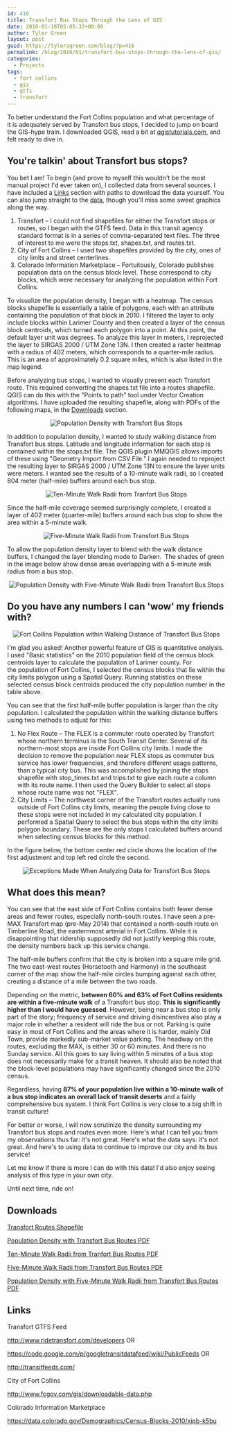 ```yaml
---
id: 416
title: Transfort Bus Stops Through the Lens of GIS
date: 2016-01-18T05:05:33+00:00
author: Tyler Green
layout: post
guid: https://tyleragreen.com/blog/?p=416
permalink: /blog/2016/01/transfort-bus-stops-through-the-lens-of-gis/
categories:
  - Projects
tags:
  - fort collins
  - gis
  - gtfs
  - transfort
---
```

To better understand the Fort Collins population and what percentage of it is adequately served by Transfort bus stops, I decided to jump on board the GIS-hype train. I downloaded QGIS, read a bit at <a href="http://www.qgistutorials.com" target="_blank">qgistutorials.com</a>, and felt ready to dive in.

## You're talkin' about Transfort bus stops?

You bet I am! To begin (and prove to myself this wouldn't be the most manual project I'd ever taken on), I collected data from several sources. I have included a [Links](#links) section with paths to download the data yourself. You can also jump straight to the [data](#data), though you'll miss some sweet graphics along the way.

  1. Transfort &#8211; I could not find shapefiles for either the Transfort stops or routes, so I began with the GTFS feed. Data in this transit agency standard format is in a series of comma-separated text files. The three of interest to me were the stops.txt, shapes.txt, and routes.txt.
  2. City of Fort Collins &#8211; I used two shapefiles provided by the city, ones of city limits and street centerlines.
  3. Colorado Information Marketplace &#8211; Fortuitously, Colorado publishes population data on the census block level. These correspond to city blocks, which were necessary for analyzing the population within Fort Collins.

To visualize the population density, I began with a heatmap. The census blocks shapefile is essentially a table of polygons, each with an attribute containing the population of that block in 2010. I filtered the layer to only include blocks within Larimer County and then created a layer of the census block centroids, which turned each polygon into a point. At this point, the default layer unit was degrees. To analyze this layer in meters, I reprojected the layer to SIRGAS 2000 / UTM Zone 13N. I then created a raster heatmap with a radius of 402 meters, which corresponds to a quarter-mile radius. This is an area of approximately 0.2 square miles, which is also listed in the map legend.

Before analyzing bus stops, I wanted to visually present each Transfort route. This required converting the shapes.txt file into a routes shapefile. QGIS can do this with the "Points to path" tool under Vector Creation algorithms. I have uploaded the resulting shapefile, along with PDFs of the following maps, in the [Downloads](#downloads) section.

<div style="text-align:center"><img src="/assets/img/2016-01-10/routes_with_density.png" alt="Population Density with Transfort Bus Stops"></div>

In addition to population density, I wanted to study walking distance from Transfort bus stops. Latitude and longitude information for each stop is contained within the stops.txt file. The QGIS plugin MMQGIS allows imports of these using "Geometry Import from CSV File." I again needed to reproject the resulting layer to SIRGAS 2000 / UTM Zone 13N to ensure the layer units were meters. I wanted see the results of a 10-minute walk radii, so I created 804 meter (half-mile) buffers around each bus stop.

<div style="text-align:center"><img src="/assets/img/2016-01-10/half_mile_buffers.png" alt="Ten-Minute Walk Radii from Tranfort Bus Stops"></div>

Since the half-mile coverage seemed surprisingly complete, I created a layer of 402 meter (quarter-mile) buffers around each bus stop to show the area within a 5-minute walk.

<div style="text-align:center"><img src="/assets/img/2016-01-10/quarter_mile_buffers.png" alt="Five-Minute Walk Radii from Transfort Bus Stops"></div>

To allow the population density layer to blend with the walk distance buffers, I changed the layer blending mode to Darken.  The shades of green in the image below show dense areas overlapping with a 5-minute walk radius from a bus stop.

<div style="text-align:center"><img src="/assets/img/2016-01-10/quarter_mile_buffers_blend.png" alt="Population Density with Five-Minute Walk Radii from Transfort Bus Stops"></div>

## <a style="text-decoration: none!important;" name="data"></a>Do you have any numbers I can 'wow' my friends with?

<div style="text-align:center"><img src="/assets/img/2016-01-10/data_table.png" alt="Fort Collins Population within Walking Distance of Transfort Bus Stops"></div>

I'm glad you asked! Another powerful feature of GIS is quantitative analysis. I used "Basic statistics" on the 2010 population field of the census block centroids layer to calculate the population of Larimer county. For the population of Fort Collins, I selected the census blocks that lie within the city limits polygon using a Spatial Query. Running statistics on these selected census block centroids produced the city population number in the table above.

You can see that the first half-mile buffer population is larger than the city population. I calculated the population within the walking distance buffers using two methods to adjust for this:

  1. No Flex Route &#8211; The FLEX is a commuter route operated by Transfort whose northern terminus is the South Transit Center. Several of its northern-most stops are inside Fort Collins city limits. I made the decision to remove the population near FLEX stops as commuter bus service has lower frequencies, and therefore different usage patterns, than a typical city bus. This was accomplished by joining the stops shapefile with stop_times.txt and trips.txt to give each route a column with its route name. I then used the Query Builder to select all stops whose route name was not "FLEX".
  2. City Limits &#8211; The northwest corner of the Transfort routes actually runs outside of Fort Collins city limits, meaning the people living close to these stops were not included in my calculated city population. I performed a Spatial Query to select the bus stops within the city limits polygon boundary. These are the only stops I calculated buffers around when selecting census blocks for this method.

In the figure below, the bottom center red circle shows the location of the first adjustment and top left red circle the second.

<div style="text-align:center"><img src="/assets/img/2016-01-10/city_limits_blowup.png" alt="Exceptions Made When Analyzing Data for Transfort Bus Stops"></div>

## What does this mean?

You can see that the east side of Fort Collins contains both fewer dense areas and fewer routes, especially north-south routes. I have seen a pre-MAX Transfort map (pre-May 2014) that contained a north-south route on Timberline Road, the easternmost arterial in Fort Collins. While it is disappointing that ridership supposedly did not justify keeping this route, the density numbers back up this service change.

The half-mile buffers confirm that the city is broken into a square mile grid. The two east-west routes (Horsetooth and Harmony) in the southeast corner of the map show the half-mile circles bumping against each other, creating a distance of a mile between the two roads.

Depending on the metric, **between 60% and 63% of Fort Collins residents are within a five-minute walk** of a Transfort bus stop. **This is significantly higher than I would have guessed**. However, being near a bus stop is only part of the story; frequency of service and driving disincentives also play a major role in whether a resident will ride the bus or not. Parking is quite easy in most of Fort Collins and the areas where it is harder, mainly Old Town, provide markedly sub-market value parking. The headway on the routes, excluding the MAX, is either 30 or 60 minutes. And there is no Sunday service. All this goes to say living within 5 minutes of a bus stop does not necessarily make for a transit heaven. It should also be noted that the block-level populations may have significantly changed since the 2010 census.

Regardless, having **87% of your population live within a 10-minute walk of a bus stop indicates an overall lack of transit deserts** and a fairly comprehensive bus system. I think Fort Collins is very close to a big shift in transit culture!

For better or worse, I will now scrutinize the density surrounding my Transfort bus stops and routes even more. Here's what I can tell you from my observations thus far: it's not great. Here's what the data says: it's not great. And here's to using data to continue to improve our city and its bus service!

Let me know if there is more I can do with this data! I'd also enjoy seeing analysis of this type in your own city.

Until next time, ride on!

## <a style="text-decoration: none!important;" name="downloads"></a>Downloads

[Transfort Routes Shapefile](/assets/img/2016-01-10/transfort_routes.zip)

[Population Density with Transfort Bus Routes PDF](/assets/img/2016-01-10/routes_with_density.pdf)

[Ten-Minute Walk Radii from Tranfort Bus Routes PDF](/assets/img/2016-01-10/half_mile_buffers.pdf)

[Five-Minute Walk Radii from Transfort Bus Routes PDF](/assets/img/2016-01-10/quarter_mile_buffers.pdf)

[Population Density with Five-Minute Walk Radii from Transfort Bus Routes PDF](/assets/img/2016-01-10/quarter_mile_buffers_blend.pdf)

## <a style="text-decoration: none!important;" name="links"></a>Links

Transfort GTFS Feed
  
<a href="http://www.ridetransfort.com/developers" target="_blank">http://www.ridetransfort.com/developers</a> OR
  
<a href="https://code.google.com/p/googletransitdatafeed/wiki/PublicFeeds" target="_blank">https://code.google.com/p/googletransitdatafeed/wiki/PublicFeeds</a> OR
  
<a href="http://transitfeeds.com/" target="_blank">http://transitfeeds.com/</a>

City of Fort Collins
  
<a href="http://www.fcgov.com/gis/downloadable-data.php" target="_blank">http://www.fcgov.com/gis/downloadable-data.php</a>

Colorado Information Marketplace
  
<a href="https://data.colorado.gov/Demographics/Census-Blocks-2010/xipb-k5bu" target="_blank">https://data.colorado.gov/Demographics/Census-Blocks-2010/xipb-k5bu</a>
